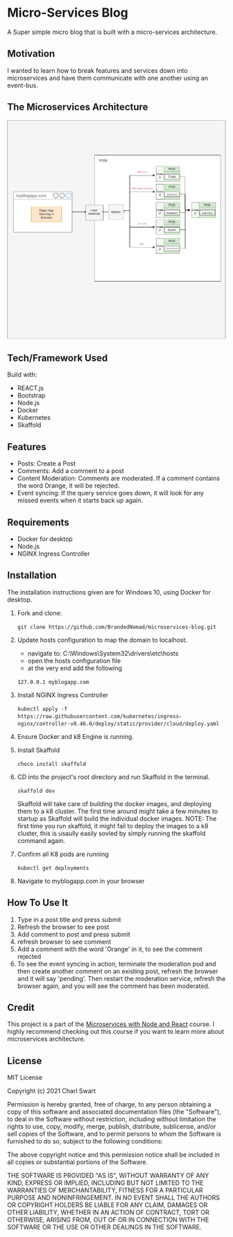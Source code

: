 # Micro-Services Blog

A Super simple micro blog that is built with a micro-services architecture.

## Motivation

I wanted to learn how to break features and services down into microservices and have them communicate with one another using an event-bus. 

## The Microservices Architecture

![](diagrams/test.jpg)

## Tech/Framework Used

Build with:
* REACT.js
* Bootstrap
* Node.js
* Docker
* Kubernetes
* Skaffold

## Features

* Posts: Create a Post
* Comments: Add a comment to a post
* Content Moderation: Comments are moderated. If a comment contains the word Orange, it will be rejected.
* Event syncing: If the query service goes down, it will look for any missed events when it starts back up again.

## Requirements

* Docker for desktop
* Node.js 
* NGINX Ingress Controller


## Installation

The installation instructions given are for Windows 10, using Docker for desktop.

1. Fork and clone: 

    `git clone https://github.com/BrandedNomad/microservices-blog.git`

2. Update hosts configuration to map the domain to localhost.

    * navigate to: C:\Windows\System32\drivers\etc\hosts 
    * open the hosts configuration file
    * at the very end add the following

    `127.0.0.1 myblogapp.com`

3. Install NGINX Ingress Controller

    `kubectl apply -f https://raw.githubusercontent.com/kubernetes/ingress-nginx/controller-v0.46.0/deploy/static/provider/cloud/deploy.yaml`

4. Ensure Docker and k8 Engine is running.

5. Install Skaffold

    `choco install skaffold`

6. CD into the project's root directory and run Skaffold in the terminal.

    `skaffold dev`

    Skaffold will take care of building the docker images, and deploying them to a k8 cluster. The first time around might take a few minutes to startup as Skaffold will build the individual docker images. NOTE: The first time you run skaffold, it might fail to deploy the images to a k8 cluster, this is usaully easily sovled by simply running the skaffold command again.

7. Confirm all K8 pods are running

    `kubectl get deployments`

8. Navigate to myblogapp.com in your browser

## How To Use It

1. Type in a post title and press submit
2. Refresh the browser to see post
3. Add comment to post and press submit 
4. refresh browser to see comment
5. Add a comment with the word 'Orange' in it, to see the comment rejected
6. To see the event syncing in action, terminate the moderation pod and then create another comment on an existing post, refresh the browser and it will say 'pending'. Then restart the moderation service, refresh the browser again, and you will see the comment has been moderated.

## Credit

This project is a part of the [Microservices with Node and React](https://www.udemy.com/course/microservices-with-node-js-and-react/) course. I highly recommend checking out this course if you want to learn more about microservices architecture.

## License

MIT License

Copyright (c) 2021 Charl Swart

Permission is hereby granted, free of charge, to any person obtaining a copy
of this software and associated documentation files (the "Software"), to deal
in the Software without restriction, including without limitation the rights
to use, copy, modify, merge, publish, distribute, sublicense, and/or sell
copies of the Software, and to permit persons to whom the Software is
furnished to do so, subject to the following conditions:

The above copyright notice and this permission notice shall be included in all
copies or substantial portions of the Software.

THE SOFTWARE IS PROVIDED "AS IS", WITHOUT WARRANTY OF ANY KIND, EXPRESS OR
IMPLIED, INCLUDING BUT NOT LIMITED TO THE WARRANTIES OF MERCHANTABILITY,
FITNESS FOR A PARTICULAR PURPOSE AND NONINFRINGEMENT. IN NO EVENT SHALL THE
AUTHORS OR COPYRIGHT HOLDERS BE LIABLE FOR ANY CLAIM, DAMAGES OR OTHER
LIABILITY, WHETHER IN AN ACTION OF CONTRACT, TORT OR OTHERWISE, ARISING FROM,
OUT OF OR IN CONNECTION WITH THE SOFTWARE OR THE USE OR OTHER DEALINGS IN THE
SOFTWARE.
